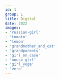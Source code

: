 ```yaml
---
id: 1
group: 1
title: Digital
date: 2022
images:
- 'russian-girl'
- 'tomato'
- 'lemon'
- 'grandmother_and_cat'
- 'grandparents'
- 'girl_on_case'
- 'mouse_girl'
- 'girl_yoga'
- 'vera'
---
```

